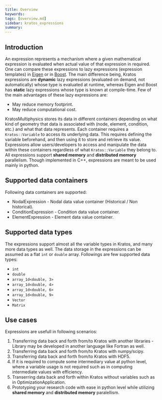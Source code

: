 ```yaml
---
title: Overview
keywords: 
tags: [overview.md]
sidebar: kratos_expressions
summary: 
---
```

## Introduction

An expression represents a mechanism where a given mathematical expression is evaluated when actual value of that expression in required. One can compare these
expressions to lazy expressions (expression templates) in [Eigen](https://eigen.tuxfamily.org/dox/TopicLazyEvaluation.html) or in [Boost](https://www.boost.org/doc/libs/1_82_0/doc/html/boost_yap/manual.html). The main difference being, Kratos expressions are **dynamic** lazy expressions (evaluated on demand, not automatically) whose type is evaluated at runtime, whereas Eigen and Boost has **static** lazy expressions whose type is known at compile-time. Few of the main advantages of these lazy expressions are:
* May reduce memory footprint.
* May reduce computational cost.

KratosMultiphysics stores its data in different containers depending on what kind of geometry that data is associated with (node, element, condition, etc.) and what that data represents. Each container requires a ```Kratos::Variable``` to access its underlying data. This requires defining the variable beforehand, and then using it to store and retrieve its value. Expressions allow users/developers to access and manipulate the data within these containers regardless of what `Kratos::Variable` they belong to. All expressions support **shared memory** and **distributed memory** parallelism. Though implemented in C++, expressions are meant to be used mainly in python.

## Supported data containers

Following data containers are supported:
* NodalExpression - Nodal data value container (Historical / Non historical).
* ConditionExpression - Condition data value container.
* ElementExpression - Element data value container.

## Supported data types

The expressions support almost all the variable types in Kratos, and many more data types as well. The data storage in the expressions can be assumed as a flat ```int``` or ```double``` array. Followings are few supported data types:

* ```int```
* ```double```
* ```array_1d<double, 3>```
* ```array_1d<double, 4>```
* ```array_1d<double, 6>```
* ```array_1d<double, 9>```
* ```Vector```
* ```Matrix```

## Use cases

Expressions are usefull in following scenarios:
1. Transferring data back and forth from/to Kratos with another libraries - Library may be developed in another language like Fortran as well.
2. Transferring data back and forth from/to Kratos with numpy/scipy.
3. Transferring data back and forth from/to Kratos with HDF5.
4. If it is required to compute some intermediary value at python level, where a variable usage is not required such as in computing intermediate values with efficiency.
5. Transerring data back and forth within Kratos without variables such as in OptimizationApplication.
6. Prototyping your research code with ease in python level while utilizing **shared memory** and **distributed memory** paralellism.





